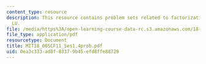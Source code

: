 ```yaml
---
content_type: resource
description: This resource contains problem sets related to factorization into A =
  LU.
file: /media/https%3A/open-learning-course-data-rc.s3.amazonaws.com/18-06sc-linear-algebra-fall-2011/0ea3c333ad8f83379b45efd8ffe88729_MIT18_06SCF11_Ses1.4prob.pdf
file_type: application/pdf
resourcetype: Document
title: MIT18_06SCF11_Ses1.4prob.pdf
uid: 0ea3c333-ad8f-8337-9b45-efd8ffe88729
---
```

